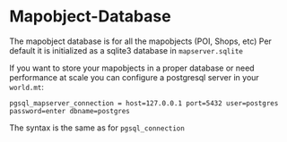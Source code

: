 
# Mapobject-Database

The mapobject database is for all the mapobjects (POI, Shops, etc)
Per default it is initialized as a sqlite3 database in `mapserver.sqlite`

If you want to store your mapobjects in a proper database or need performance at
scale you can configure a postgresql server in your `world.mt`:

```
pgsql_mapserver_connection = host=127.0.0.1 port=5432 user=postgres password=enter dbname=postgres
```

The syntax is the same as for `pgsql_connection`
